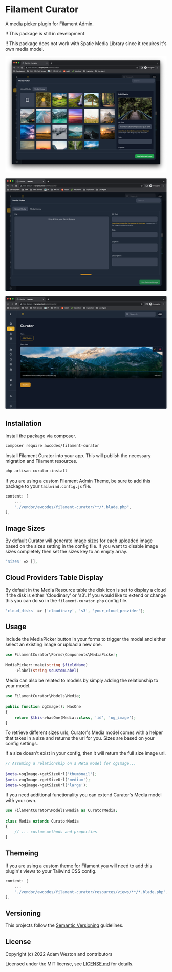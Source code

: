 # Filament Curator

A media picker plugin for Filament Admin.

:bangbang: This package is still in development

:bangbang: This package does not work with Spatie Media Library since it requires it's own media model.

![Gallery View](./images/gallery-view-new.png)

![Upload View](./images/upload-view-new.png)

![Field View](./images/field-view-new.png)

## Installation

Install the package via composer.

```bash
composer require awcodes/filament-curator
```

Install Filament Curator into your app. This will publish the necessary migration and Filament resources.

```bash
php artisan curator:install
```

If you are using a custom Filament Admin Theme, be sure to add this package to your `tailwind.config.js` file.

```js
content: [
    ...
    "./vendor/awcodes/filament-curator/**/*.blade.php",
],
```

## Image Sizes

By default Curator will generate image sizes for each uploaded image based on the sizes setting in the config file. If you want to disable image sizes completely then set the sizes key to an empty array.

```php
'sizes' => [],
```

## Cloud Providers Table Display

By default in the Media Resource table the disk icon is set to display a cloud if the disk is either 'Cloudinary' or 's3'. If you would like to extend or change this you can do so in the `filament-curator.php` config file.

```php
'cloud_disks' => ['cloudinary', 's3', 'your_cloud_provider'];
```

## Usage

Include the MediaPicker button in your forms to trigger the modal and either select an existing image or upload a new one.

```php
use FilamentCurator\Forms\Components\MediaPicker;

MediaPicker::make(string $fieldName)
    ->label(string $customLabel)
```

Media can also be related to models by simply adding the relationship to your model.

```php
use FilamentCurator\Models\Media;

public function ogImage(): HasOne
{
    return $this->hasOne(Media::class, 'id', 'og_image');
}
```

To retrieve different sizes urls, Curator's Media model comes with a helper that takes in a size and returns the url for you. Sizes are based on your config settings.

If a size doesn't exist in your config, then it will return the full size image url.

```php
// Assuming a relationship on a Meta model for ogImage...

$meta->ogImage->getSizeUrl('thumbnail');
$meta->ogImage->getSizeUrl('medium');
$meta->ogImage->getSizeUrl('large');
```

If you need additional functionality you can extend Curator's Media model with your own.

```php
use FilamentCurator\Models\Media as CuratorMedia;

class Media extends CuratorMedia
{
    // ... custom methods and properties
}
```

## Themeing

If you are using a custom theme for Filament you will need to add this plugin's views to your Tailwind CSS config.

```js
content: [
    ...
    "./vendor/awcodes/filament-curator/resources/views/**/*.blade.php",
],
```

## Versioning

This projects follow the [Semantic Versioning](https://semver.org/) guidelines.

## License

Copyright (c) 2022 Adam Weston and contributors

Licensed under the MIT license, see [LICENSE.md](LICENSE.md) for details.
